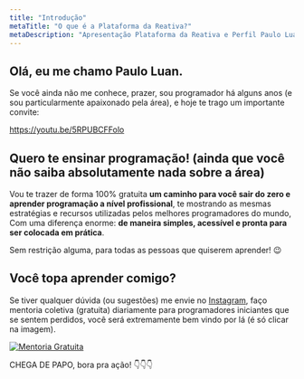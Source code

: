 ```yaml
---
title: "Introdução"
metaTitle: "O que é a Plataforma da Reativa?"
metaDescription: "Apresentação Plataforma da Reativa e Perfil Paulo Luan"
---
```


## Olá, eu me chamo Paulo Luan.

Se você ainda não me conhece, prazer, sou programador há alguns anos (e sou particularmente apaixonado pela área), e hoje te trago um importante convite:

https://youtu.be/5RPUBCFFolo

## Quero te ensinar programação! (ainda que você não saiba absolutamente nada sobre a área)

Vou te trazer de forma 100% gratuita **um caminho para você sair do zero e aprender programação a nível profissional**, te mostrando as mesmas estratégias e recursos utilizadas pelos melhores programadores do mundo, Com uma diferença enorme: **de maneira simples, acessível e pronta para ser colocada em prática**.

Sem restrição alguma, para todas as pessoas que quiserem aprender! 😉

## Você topa aprender comigo?

Se tiver qualquer dúvida (ou sugestões) me envie no [Instagram](http://bit.ly/reativa-insta), faço mentoria coletiva (gratuita) diariamente para programadores iniciantes que se sentem perdidos, você será extremamente bem vindo por lá (é só clicar na imagem).

[![Mentoria Gratuita](https://media-exp1.licdn.com/dms/image/C4E22AQGUm3Wut1HqEw/feedshare-shrink_1280-alternative/0/1610111408337?e=1613001600&v=beta&t=y9-KZUtNlwfTLPFzAIynIL9dVZCFqV7t94z65ApC0CY)](http://bit.ly/reativa-insta)

CHEGA DE PAPO, bora pra ação! 👇👇👇